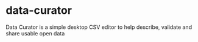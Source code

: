 # data-curator
Data Curator is a simple desktop CSV editor to help describe, validate and share usable open data
